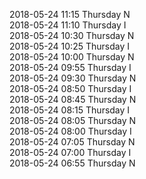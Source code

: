 2018-05-24 11:15 Thursday  N  
2018-05-24 11:10 Thursday  I  
2018-05-24 10:30 Thursday  N  
2018-05-24 10:25 Thursday  I  
2018-05-24 10:00 Thursday  N  
2018-05-24 09:55 Thursday  I  
2018-05-24 09:30 Thursday  N  
2018-05-24 08:50 Thursday  I  
2018-05-24 08:45 Thursday  N  
2018-05-24 08:15 Thursday  I  
2018-05-24 08:05 Thursday  N  
2018-05-24 08:00 Thursday  I  
2018-05-24 07:05 Thursday  N  
2018-05-24 07:00 Thursday  I  
2018-05-24 06:55 Thursday  N  
